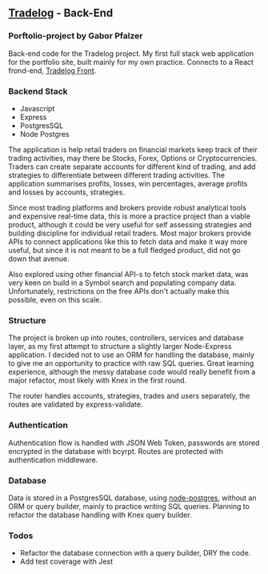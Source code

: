 ## [Tradelog](https://tradelog-app.herokuapp.com/) - Back-End
### Porftolio-project by Gabor Pfalzer

Back-end code for the Tradelog project. My first full stack web application for the portfolio site, built mainly for my own practice. Connects to a React frond-end, [Tradelog Front](https://github.com/pfalzergbr/tradelog-front).

### Backend Stack
- Javascript
- Express
- PostgresSQL 
- Node Postgres

The application is help retail traders on financial markets keep track of their trading activities, may there be Stocks, Forex, Options or Cryptocurrencies.
Traders can create separate accounts for different kind of trading, and add strategies to differentiate between different trading activities. The application summarises profits, losses, win percentages, average profits and losses by accounts, strategies. 

Since most trading platforms and brokers provide robust analytical tools and expensive real-time data, this is more a practice project than a viable product, although it could be very useful for self assessing strategies and building discipline for individual retail traders. Most major brokers provide APIs to connect applications like this to fetch data and make it way more useful, but since it is not meant to be a full fledged product, did not go down that avenue. 

Also explored using other financial API-s to fetch stock market data, was very keen on build in a Symbol search and populating company data. Unfortunately, restrictions on the free APIs don't actually make this possible, even on this scale. 


### Structure

The project is broken up into routes, controllers, services and database layer, as my first attempt to structure a slightly larger Node-Express application. I decided not to use an ORM for handling the database, mainly to give me an opportunity to practice with raw SQL queries. Great learning experience, although the messy database code would really benefit from a major refactor, most likely with Knex in the first round. 

The router handles accounts, strategies, trades and users separately, the routes are validated by express-validate. 

### Authentication

Authentication flow is handled with JSON Web Token, passwords are stored encrypted in the database with bcyrpt. Routes are protected with authentication middleware. 

### Database

Data is stored in a PostgresSQL database, using [node-postgres]('https://github.com/brianc/node-postgres-docs/blob/master/content/welcome.mdx'), without an ORM or query builder, mainly to practice writing SQL queries. Planning to refactor the database handling with Knex query builder. 

### Todos

- Refactor the database connection with a query builder, DRY the code. 
- Add test coverage with Jest